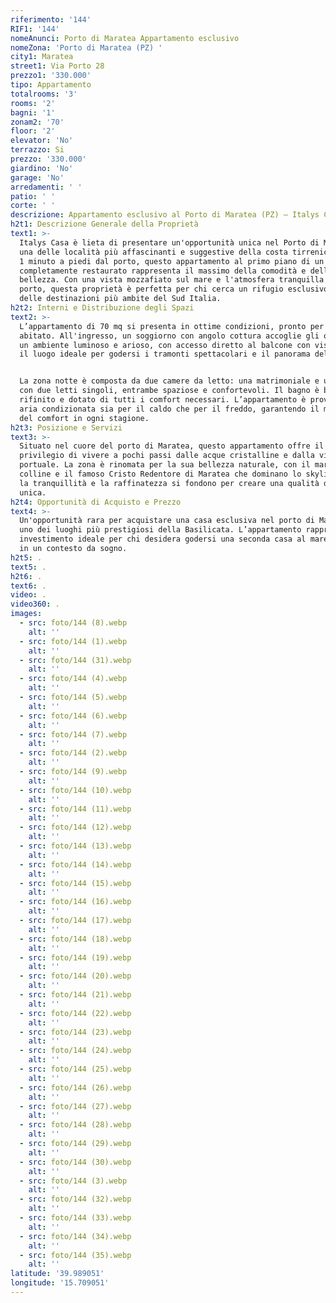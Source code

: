 ```yaml
---
riferimento: '144'
RIF1: '144'
nomeAnunci: Porto di Maratea Appartamento esclusivo
nomeZona: 'Porto di Maratea (PZ) '
city1: Maratea
street1: Via Porto 28
prezzo1: '330.000'
tipo: Appartamento
totalrooms: '3'
rooms: '2'
bagni: '1'
zonam2: '70'
floor: '2'
elevator: 'No'
terrazzo: Si
prezzo: '330.000'
giardino: 'No'
garage: 'No'
arredamenti: ' '
patio: ' '
corte: ' '
descrizione: Appartamento esclusivo al Porto di Maratea (PZ) – Italys Casa
h2t1: Descrizione Generale della Proprietà
text1: >-
  Italys Casa è lieta di presentare un'opportunità unica nel Porto di Maratea,
  una delle località più affascinanti e suggestive della costa tirrenica. A soli
  1 minuto a piedi dal porto, questo appartamento al primo piano di un palazzo
  completamente restaurato rappresenta il massimo della comodità e della
  bellezza. Con una vista mozzafiato sul mare e l'atmosfera tranquilla del
  porto, questa proprietà è perfetta per chi cerca un rifugio esclusivo in una
  delle destinazioni più ambite del Sud Italia.
h2t2: Interni e Distribuzione degli Spazi
text2: >-
  L’appartamento di 70 mq si presenta in ottime condizioni, pronto per essere
  abitato. All'ingresso, un soggiorno con angolo cottura accoglie gli ospiti in
  un ambiente luminoso e arioso, con accesso diretto al balcone con vista mare:
  il luogo ideale per godersi i tramonti spettacolari e il panorama del porto.


  La zona notte è composta da due camere da letto: una matrimoniale e una camera
  con due letti singoli, entrambe spaziose e confortevoli. Il bagno è ben
  rifinito e dotato di tutti i comfort necessari. L’appartamento è provvisto di
  aria condizionata sia per il caldo che per il freddo, garantendo il massimo
  del comfort in ogni stagione.
h2t3: Posizione e Servizi
text3: >-
  Situato nel cuore del porto di Maratea, questo appartamento offre il
  privilegio di vivere a pochi passi dalle acque cristalline e dalla vivace area
  portuale. La zona è rinomata per la sua bellezza naturale, con il mare, le
  colline e il famoso Cristo Redentore di Maratea che dominano lo skyline. Qui,
  la tranquillità e la raffinatezza si fondono per creare una qualità di vita
  unica.
h2t4: Opportunità di Acquisto e Prezzo
text4: >-
  Un'opportunità rara per acquistare una casa esclusiva nel porto di Maratea,
  uno dei luoghi più prestigiosi della Basilicata. L’appartamento rappresenta un
  investimento ideale per chi desidera godersi una seconda casa al mare o vivere
  in un contesto da sogno.
h2t5: .
text5: .
h2t6: .
text6: .
video: .
video360: .
images:
  - src: foto/144 (8).webp
    alt: ''
  - src: foto/144 (1).webp
    alt: ''
  - src: foto/144 (31).webp
    alt: ''
  - src: foto/144 (4).webp
    alt: ''
  - src: foto/144 (5).webp
    alt: ''
  - src: foto/144 (6).webp
    alt: ''
  - src: foto/144 (7).webp
    alt: ''
  - src: foto/144 (2).webp
    alt: ''
  - src: foto/144 (9).webp
    alt: ''
  - src: foto/144 (10).webp
    alt: ''
  - src: foto/144 (11).webp
    alt: ''
  - src: foto/144 (12).webp
    alt: ''
  - src: foto/144 (13).webp
    alt: ''
  - src: foto/144 (14).webp
    alt: ''
  - src: foto/144 (15).webp
    alt: ''
  - src: foto/144 (16).webp
    alt: ''
  - src: foto/144 (17).webp
    alt: ''
  - src: foto/144 (18).webp
    alt: ''
  - src: foto/144 (19).webp
    alt: ''
  - src: foto/144 (20).webp
    alt: ''
  - src: foto/144 (21).webp
    alt: ''
  - src: foto/144 (22).webp
    alt: ''
  - src: foto/144 (23).webp
    alt: ''
  - src: foto/144 (24).webp
    alt: ''
  - src: foto/144 (25).webp
    alt: ''
  - src: foto/144 (26).webp
    alt: ''
  - src: foto/144 (27).webp
    alt: ''
  - src: foto/144 (28).webp
    alt: ''
  - src: foto/144 (29).webp
    alt: ''
  - src: foto/144 (30).webp
    alt: ''
  - src: foto/144 (3).webp
    alt: ''
  - src: foto/144 (32).webp
    alt: ''
  - src: foto/144 (33).webp
    alt: ''
  - src: foto/144 (34).webp
    alt: ''
  - src: foto/144 (35).webp
    alt: ''
latitude: '39.989051'
longitude: '15.709051'
---
```


